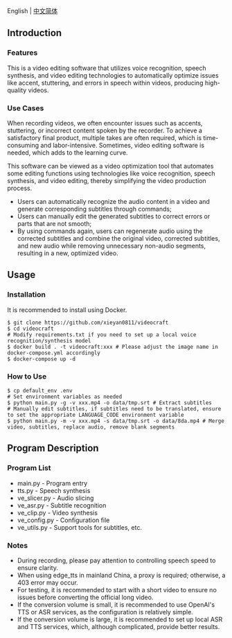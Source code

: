 English | [中文简体](./README_cn.md)

## Introduction

### Features

This is a video editing software that utilizes voice recognition, speech synthesis, and video editing technologies to automatically optimize issues like accent, stuttering, and errors in speech within videos, producing high-quality videos.

### Use Cases

When recording videos, we often encounter issues such as accents, stuttering, or incorrect content spoken by the recorder. To achieve a satisfactory final product, multiple takes are often required, which is time-consuming and labor-intensive. Sometimes, video editing software is needed, which adds to the learning curve.

This software can be viewed as a video optimization tool that automates some editing functions using technologies like voice recognition, speech synthesis, and video editing, thereby simplifying the video production process.

* Users can automatically recognize the audio content in a video and generate corresponding subtitles through commands;
* Users can manually edit the generated subtitles to correct errors or parts that are not smooth;
* By using commands again, users can regenerate audio using the corrected subtitles and combine the original video, corrected subtitles, and new audio while removing unnecessary non-audio segments, resulting in a new, optimized video.

## Usage

### Installation

It is recommended to install using Docker.

```shell
$ git clone https://github.com/xieyan0811/videocraft
$ cd videocraft
# Modify requirements.txt if you need to set up a local voice recognition/synthesis model
$ docker build . -t videocraft:xxx # Please adjust the image name in docker-compose.yml accordingly
$ docker-compose up -d
```

### How to Use

``` shell
$ cp default_env .env
# Set environment variables as needed
$ python main.py -g -v xxx.mp4 -o data/tmp.srt # Extract subtitles
# Manually edit subtitles, if subtitles need to be translated, ensure to set the appropriate LANGUAGE_CODE environment variable
$ python main.py -m -v xxx.mp4 -s data/tmp.srt -o data/8da.mp4 # Merge video, subtitles, replace audio, remove blank segments
```

## Program Description

### Program List

* main.py - Program entry
* tts.py - Speech synthesis
* ve_slicer.py - Audio slicing
* ve_asr.py - Subtitle recognition
* ve_clip.py - Video synthesis
* ve_config.py - Configuration file
* ve_utils.py - Support tools for subtitles, etc.

### Notes

* During recording, please pay attention to controlling speech speed to ensure clarity.
* When using edge_tts in mainland China, a proxy is required; otherwise, a 403 error may occur.
* For testing, it is recommended to start with a short video to ensure no issues before converting the official long video.
* If the conversion volume is small, it is recommended to use OpenAI's TTS or ASR services, as the configuration is relatively simple.
* If the conversion volume is large, it is recommended to set up local ASR and TTS services, which, although complicated, provide better results.
